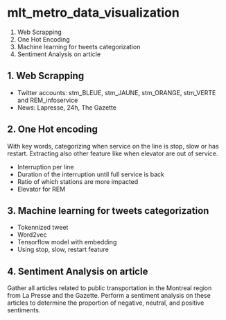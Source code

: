 # mlt_metro_data_visualization

1. Web Scrapping
2. One Hot Encoding
3. Machine learning for tweets categorization
4. Sentiment Analysis on article

## 1. Web Scrapping
- Twitter accounts: stm_BLEUE, stm_JAUNE, stm_ORANGE, stm_VERTE and REM_infoservice
- News: Lapresse, 24h, The Gazette

## 2. One Hot encoding
With key words, categorizing when service on the line is stop, slow or has restart. Extracting also other feature like when elevator are out of service.

- Interruption per line
- Duration of the interruption until full service is back
- Ratio of which stations are more impacted
- Elevator for REM

## 3. Machine learning for tweets categorization
- Tokennized tweet
- Word2vec
- Tensorflow model with embedding
- Using stop, slow, restart feature

## 4. Sentiment Analysis on article
Gather all articles related to public transportation in the Montreal region from La Presse and the Gazette. Perform a sentiment analysis on these articles to determine the proportion of negative, neutral, and positive sentiments.
